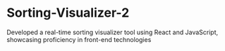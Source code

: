 # Sorting-Visualizer-2
Developed a real-time sorting visualizer tool using React and JavaScript, showcasing proficiency in front-end technologies
